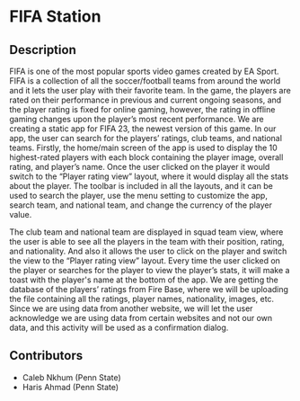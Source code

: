 # FIFA Station

## Description
FIFA is one of the most popular sports video games created by EA Sport. FIFA is a collection of all the soccer/football teams from around the world and it lets the user play with their favorite team. In the game, the players are rated on their performance in previous and current ongoing seasons, and the player rating is fixed for online gaming, however, the rating in offline gaming changes upon the player’s most recent performance. We are creating a static app for FIFA 23, the newest version of this game. In our app, the user can search for the players’ ratings, club teams, and national teams. Firstly, the home/main screen of the app is used to display the 10 highest-rated players with each block containing the player image, overall rating, and player’s name. Once the user clicked on the player it would switch to the “Player rating view” layout, where it would display all the stats about the player. The toolbar is included in all the layouts, and it can be used to search the player, use the menu setting to customize the app, search team, and national team, and change the currency of the player value.

The club team and national team are displayed in squad team view, where the user is able to see all the players in the team with their position, rating, and nationality. And also it allows the user to click on the player and switch the view to the “Player rating view” layout. Every time the user clicked on the player or searches for the player to view the player’s stats, it will make a toast with the player's name at the bottom of the app. We are getting the database of the players’ ratings from Fire Base, where we will be uploading the file containing all the ratings, player names, nationality, images, etc. Since we are using data from another website, we will let the user acknowledge we are using data from certain websites and not our own data, and this activity will be used as a confirmation dialog.

## Contributors
- Caleb Nkhum (Penn State)
- Haris Ahmad (Penn State)
